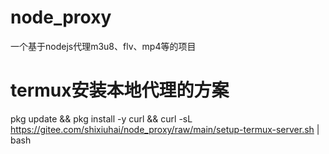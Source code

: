 # node_proxy
一个基于nodejs代理m3u8、flv、mp4等的项目
# termux安装本地代理的方案
pkg update && pkg install -y curl && curl -sL https://gitee.com/shixiuhai/node_proxy/raw/main/setup-termux-server.sh | bash

